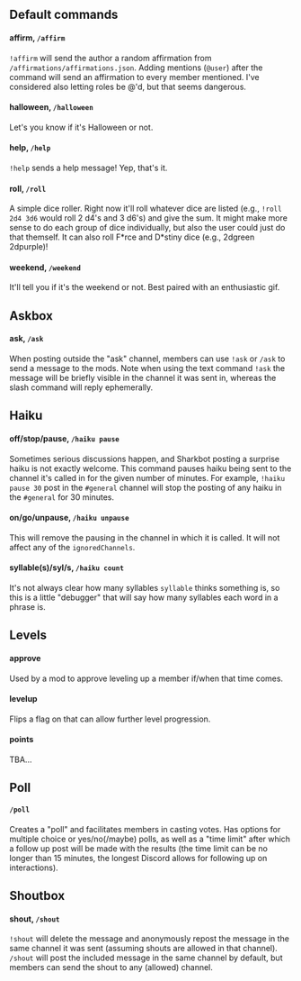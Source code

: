 ## Default commands
#### affirm, `/affirm`
`!affirm` will send the author a random affirmation from `/affirmations/affirmations.json`. Adding mentions (`@user`) after the command will send an affirmation to every member mentioned. I've considered also letting roles be @'d, but that seems dangerous.

#### halloween, `/halloween`
Let's you know if it's Halloween or not.

#### help, `/help`
`!help` sends a help message! Yep, that's it.

#### roll, `/roll`
A simple dice roller. Right now it'll roll whatever dice are listed (e.g., `!roll 2d4 3d6` would roll 2 d4's and 3 d6's) and give the sum. It might make more sense to do each group of dice individually, but also the user could just do that themself. It can also roll F\*rce and D\*stiny dice (e.g., 2dgreen 2dpurple)!

#### weekend, `/weekend`
It'll tell you if it's the weekend or not. Best paired with an enthusiastic gif.

## Askbox
#### ask, `/ask`
When posting outside the "ask" channel, members can use `!ask` or `/ask` to send a message to the mods. Note when using the text command `!ask` the message will be briefly visible in the channel it was sent in, whereas the slash command will reply ephemerally.


## Haiku
#### off/stop/pause, `/haiku pause`
Sometimes serious discussions happen, and Sharkbot posting a surprise haiku is not exactly welcome. This command pauses haiku being sent to the channel it's called in for the given number of minutes. For example, `!haiku pause 30` post in the `#general` channel will stop the posting of any haiku in the `#general` for 30 minutes.

#### on/go/unpause, `/haiku unpause`
This will remove the pausing in the channel in which it is called. It will not affect any of the `ignoredChannels`.

#### syllable(s)/syl/s, `/haiku count`
It's not always clear how many syllables `syllable` thinks something is, so this is a little "debugger" that will say how many syllables each word in a phrase is.


## Levels
#### approve
Used by a mod to approve leveling up a member if/when that time comes.

#### levelup
Flips a flag on that can allow further level progression.

#### points
TBA...


## Poll
#### `/poll`
Creates a "poll" and facilitates members in casting votes. Has options for multiple choice or yes/no(/maybe) polls, as well as a "time limit" after which a follow up post will be made with the results (the time limit can be no longer than 15 minutes, the longest Discord allows for following up on interactions).


## Shoutbox
#### shout, `/shout`
`!shout` will delete the message and anonymously repost the message in the same channel it was sent (assuming shouts are allowed in that channel). `/shout` will post the included message in the same channel by default, but members can send the shout to any (allowed) channel.
